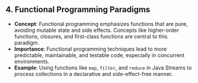 
## 4. **Functional Programming Paradigms**
   - **Concept**: Functional programming emphasizes functions that are pure, avoiding mutable state and side effects. Concepts like higher-order functions, closures, and first-class functions are central to this paradigm.
   - **Importance**: Functional programming techniques lead to more predictable, maintainable, and testable code, especially in concurrent environments.
   - **Example**: Using functions like `map`, `filter`, and `reduce` in Java Streams to process collections in a declarative and side-effect-free manner.
